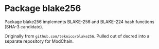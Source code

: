 Package blake256
================

Package blake256 implements BLAKE-256 and BLAKE-224 hash functions (SHA-3
candidate).

Originally from `github.com/teknico/blake256`. Pulled out of decred into a
separate repository for ModChain.
